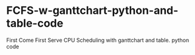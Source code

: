 # FCFS-w-ganttchart-python-and-table-code
First Come First Serve CPU Scheduling with ganttchart and table. python code

